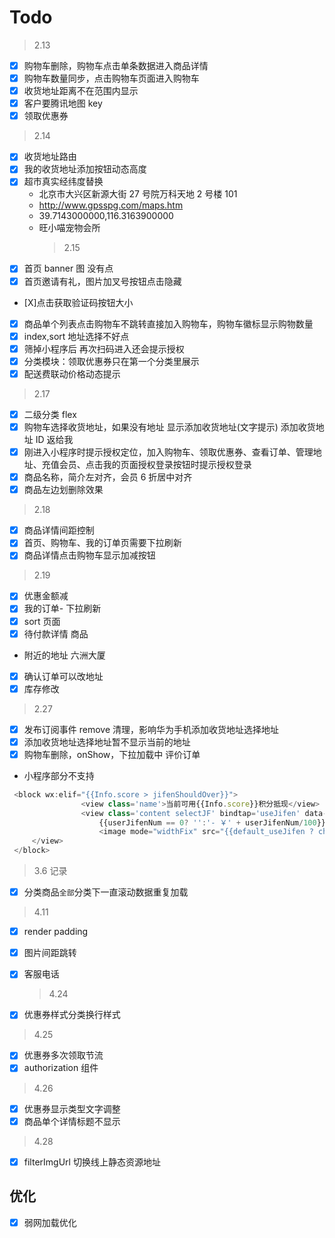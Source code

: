 # Todo

> 2.13

- [x] 购物车删除，购物车点击单条数据进入商品详情
- [x] 购物车数量同步，点击购物车页面进入购物车
- [x] 收货地址距离不在范围内显示
- [x] 客户要腾讯地图 key
- [x] 领取优惠券

> 2.14

- [x] 收货地址路由
- [x] 我的收货地址添加按钮动态高度
- [x] 超市真实经纬度替换
  - 北京市大兴区新源大街 27 号院万科天地 2 号楼 101
  - http://www.gpsspg.com/maps.htm
  - 39.7143000000,116.3163900000
  - 旺小喵宠物会所
    > 2.15
- [x] 首页 banner 图 没有点
- [x] 首页邀请有礼，图片加叉号按钮点击隐藏
- [X]点击获取验证码按钮大小
- [x] 商品单个列表点击购物车不跳转直接加入购物车，购物车徽标显示购物数量
- [x] index,sort 地址选择不好点
- [x] 筛掉小程序后 再次扫码进入还会提示授权
- [x] 分类模块：领取优惠券只在第一个分类里展示
- [x] 配送费联动价格动态提示

> 2.17

- [x] 二级分类 flex
- [x] 购物车选择收货地址，如果没有地址 显示添加收货地址(文字提示) 添加收货地址 ID 返给我
- [x] 刚进入小程序时提示授权定位，加入购物车、领取优惠券、查看订单、管理地址、充值会员、点击我的页面授权登录按钮时提示授权登录
- [x] 商品名称，简介左对齐，会员 6 折居中对齐
- [x] 商品左边划删除效果

> 2.18

- [x] 商品详情间距控制
- [x] 首页、购物车、我的订单页需要下拉刷新
- [x] 商品详情点击购物车显示加减按钮

> 2.19

- [x] 优惠金额减
- [x] 我的订单- 下拉刷新
- [x] sort 页面
- [x] 待付款详情 商品
- 附近的地址 六洲大厦

- [x] 确认订单可以改地址
- [x] 库存修改

> 2.27

- [x] 发布订阅事件 remove 清理，影响华为手机添加收货地址选择地址
- [x] 添加收货地址选择地址暂不显示当前的地址
- [x] 购物车删除，onShow，下拉加载中
      评价订单
- 小程序部分不支持

```js
 <block wx:elif="{{Info.score > jifenShouldOver}}">
                <view class='name'>当前可用{{Info.score}}积分抵现</view>
                <view class='content selectJF' bindtap='useJifen' data-score="{{Info.score}}">
                    {{userJifenNum == 0? '':'- ￥' + userJifenNum/100}}
                    <image mode="widthFix" src="{{default_useJifen ? checked:normal}}" style='width:30rpx;'></image>
     </view>
 </block>
```

> 3.6 记录

- [x] 分类商品`全部`分类下一直滚动数据重复加载

> 4.11

- [x] render padding
- [x] 图片间距跳转
- [x] 客服电话

  > 4.24

- [x] 优惠券样式分类换行样式

> 4.25

- [x] 优惠券多次领取节流
- [x] authorization 组件

> 4.26

- [x] 优惠券显示类型文字调整
- [x] 商品单个详情标题不显示

> 4.28

- [x] filterImgUrl 切换线上静态资源地址

## 优化

- [x] 弱网加载优化
